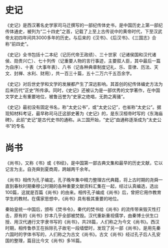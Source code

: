 # 史记

《史记》是西汉著名史学家司马迁撰写的一部纪传体史书，是中国历史上第一部纪传体通史，被列为“二十四史”之首，记载了上至上古传说中的黄帝时代，下至汉武帝太初四年间共3000多年的历史。与后来的《汉书》、《后汉书》、《三国志》合称“前四史”。 

《史记》全书包括十二本纪（记历代帝王政绩）、三十世家（记诸侯国和汉代诸侯、勋贵兴亡）、七十列传（记重要人物的言行事迹，主要叙人臣，其中最后一篇为自序）、十表（大事年表）、八书（记各种典章制度记礼、乐、音律、历法、天文、封禅、水利、财用），共一百三十篇，五十二万六千五百余字。

《史记》对后世史学和文学的发展都产生了深远影响。其首创的纪传体编史方法为后来历代“正史”所传承。同时，《史记》还被认为是一部优秀的文学著作，在中国文学史上有重要地位，被鲁迅誉为“史家之绝唱，无韵之离骚”。

《史记》最初没有固定书名，称“太史公书”，或“太史公记”，也省称“太史公”。据现知材料考证，最早称司马迁这部史著为《史记》的，是东汉桓帝时写的《东海庙碑》，此前“史记”是古代史书的通称。从三国开始，“史记”由通称逐渐成为“太史公书”的专名

# 尚书

《尚书》，又称《书》或《书经》，是中国第一部古典文集和最早的历史文献，它以记言为主。自尧舜到夏商周，跨越两千余年。

《尚书》相传为孔子编定。孔子晚年集中精力整理古代典籍，将上古时期的尧舜一直到春秋时期秦穆公时期的各种重要文献资料汇集在一起，经过认真编选，选出100篇，这就是百篇《尚书》的由来。相传孔子编成《尚书》后，曾把它用作教育学生的教材。在儒家思想中，《尚书》具有极其重要的地位。

秦始皇统一中国后，颁布《焚书令》，秦代的焚书给《尚书》的流传带来毁灭性打击，原有的《尚书》抄本几乎全部被焚毁。汉代重新重视儒学，由秦博士伏生口授、用汉代通行文字隶书写的《尚书》，共28篇，人们称之为今文《尚书》。西汉时期，相传鲁恭王在拆除孔子故宅一段墙壁时，发现了另一部《尚书》，是用先秦六国时的字体书写的，人们称之为古文《尚书》。古文《尚书》经过孔子后人孔安国的整理，篇目比今文《尚书》多16篇。

